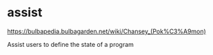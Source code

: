 # assist

https://bulbapedia.bulbagarden.net/wiki/Chansey_(Pok%C3%A9mon)

Assist users to define the state of a program 
